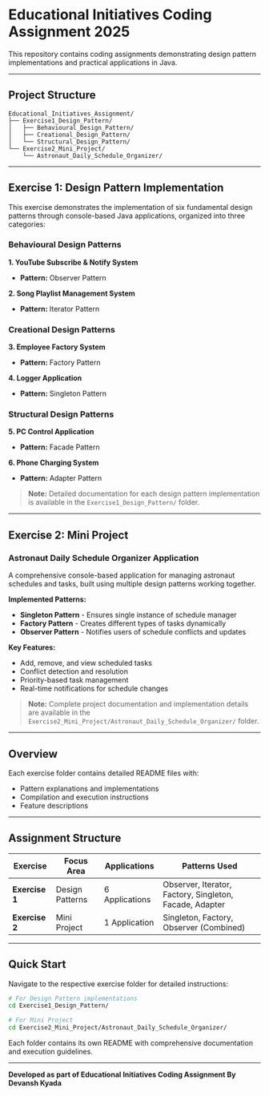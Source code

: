 # Educational Initiatives Coding Assignment 2025

This repository contains coding assignments demonstrating design pattern implementations and practical applications in Java.

---

## Project Structure

```
Educational_Initiatives_Assignment/
├── Exercise1_Design_Pattern/
│   ├── Behavioural_Design_Pattern/
│   ├── Creational_Design_Pattern/
│   └── Structural_Design_Pattern/
└── Exercise2_Mini_Project/
    └── Astronaut_Daily_Schedule_Organizer/
```

---

## Exercise 1: Design Pattern Implementation

This exercise demonstrates the implementation of six fundamental design patterns through console-based Java applications, organized into three categories:

### Behavioural Design Patterns

**1. YouTube Subscribe & Notify System**
- **Pattern:** Observer Pattern

**2. Song Playlist Management System**
- **Pattern:** Iterator Pattern

### Creational Design Patterns

**3. Employee Factory System**
- **Pattern:** Factory Pattern

**4. Logger Application**
- **Pattern:** Singleton Pattern

### Structural Design Patterns

**5. PC Control Application**
- **Pattern:** Facade Pattern

**6. Phone Charging System**
- **Pattern:** Adapter Pattern

> **Note:** Detailed documentation for each design pattern implementation is available in the `Exercise1_Design_Pattern/` folder.

---

## Exercise 2: Mini Project

### Astronaut Daily Schedule Organizer Application

A comprehensive console-based application for managing astronaut schedules and tasks, built using multiple design patterns working together.

**Implemented Patterns:**
- **Singleton Pattern** - Ensures single instance of schedule manager
- **Factory Pattern** - Creates different types of tasks dynamically
- **Observer Pattern** - Notifies users of schedule conflicts and updates

**Key Features:**
- Add, remove, and view scheduled tasks
- Conflict detection and resolution
- Priority-based task management
- Real-time notifications for schedule changes

> **Note:** Complete project documentation and implementation details are available in the `Exercise2_Mini_Project/Astronaut_Daily_Schedule_Organizer/` folder.

---

## Overview

Each exercise folder contains detailed README files with:
- Pattern explanations and implementations
- Compilation and execution instructions
- Feature descriptions

---

## Assignment Structure

| Exercise | Focus Area | Applications | Patterns Used |
|----------|-----------|--------------|---------------|
| **Exercise 1** | Design Patterns | 6 Applications | Observer, Iterator, Factory, Singleton, Facade, Adapter |
| **Exercise 2** | Mini Project | 1 Application | Singleton, Factory, Observer (Combined) |

---

## Quick Start

Navigate to the respective exercise folder for detailed instructions:

```bash
# For Design Pattern implementations
cd Exercise1_Design_Pattern/

# For Mini Project
cd Exercise2_Mini_Project/Astronaut_Daily_Schedule_Organizer/
```

Each folder contains its own README with comprehensive documentation and execution guidelines.

---

**Developed as part of Educational Initiatives Coding Assignment By Devansh Kyada**